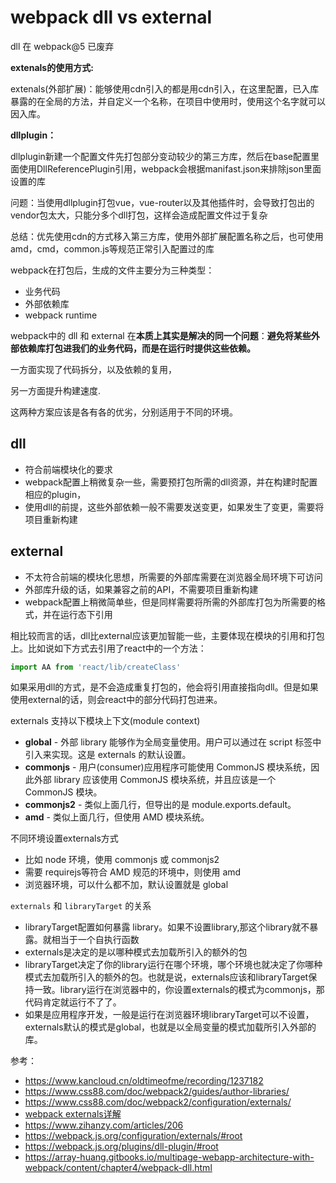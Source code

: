# webpack dll vs external

dll 在 webpack@5 已废弃

**extenals的使用方式:**

extenals(外部扩展)：能够使用cdn引入的都是用cdn引入，在这里配置，已入库暴露的在全局的方法，并自定义一个名称，在项目中使用时，使用这个名字就可以因入库。

**dllplugin：**

dllplugin新建一个配置文件先打包部分变动较少的第三方库，然后在base配置里面使用DllReferencePlugin引用，webpack会根据manifast.json来排除json里面设置的库

问题：当使用dllplugin打包vue，vue-router以及其他插件时，会导致打包出的vendor包太大，只能分多个dll打包，这样会造成配置文件过于复杂

总结：优先使用cdn的方式移入第三方库，使用外部扩展配置名称之后，也可使用amd，cmd，common.js等规范正常引入配置过的库

webpack在打包后，生成的文件主要分为三种类型：

- 业务代码
- 外部依赖库
- webpack runtime

webpack中的 dll 和 external 在**本质上其实是解决的同一个问题**：**避免将某些外部依赖库打包进我们的业务代码，而是在运行时提供这些依赖。**

一方面实现了代码拆分，以及依赖的复用，

另一方面提升构建速度.

这两种方案应该是各有各的优劣，分别适用于不同的环境。

## dll

- 符合前端模块化的要求
- webpack配置上稍微复杂一些，需要预打包所需的dll资源，并在构建时配置相应的plugin，
- 使用dll的前提，这些外部依赖一般不需要发送变更，如果发生了变更，需要将项目重新构建

## external

- 不太符合前端的模块化思想，所需要的外部库需要在浏览器全局环境下可访问
- 外部库升级的话，如果兼容之前的API，不需要项目重新构建
- webpack配置上稍微简单些，但是同样需要将所需的外部库打包为所需要的格式，并在运行态下引用

相比较而言的话，dll比external应该更加智能一些，主要体现在模块的引用和打包上。比如说如下方式去引用了react中的一个方法：

```js
import AA from 'react/lib/createClass'
```

如果采用dll的方式，是不会造成重复打包的，他会将引用直接指向dll。但是如果使用external的话，则会react中的部分代码打包进来。

externals 支持以下模块上下文(module context)

- **global** - 外部 library 能够作为全局变量使用。用户可以通过在 script 标签中引入来实现。这是 externals 的默认设置。
- **commonjs** - 用户(consumer)应用程序可能使用 CommonJS 模块系统，因此外部 library 应该使用 CommonJS 模块系统，并且应该是一个 CommonJS 模块。
- **commonjs2** - 类似上面几行，但导出的是 module.exports.default。
- **amd** - 类似上面几行，但使用 AMD 模块系统。

不同环境设置externals方式

- 比如 node 环境，使用 commonjs 或 commonjs2
- 需要 requirejs等符合 AMD 规范的环境中，则使用 amd
- 浏览器环境，可以什么都不加，默认设置就是 global

`externals` 和 `libraryTarget` 的关系

- libraryTarget配置如何暴露 library。如果不设置library,那这个library就不暴露。就相当于一个自执行函数
- externals是决定的是以哪种模式去加载所引入的额外的包
- libraryTarget决定了你的library运行在哪个环境，哪个环境也就决定了你哪种模式去加载所引入的额外的包。也就是说，externals应该和libraryTarget保持一致。library运行在浏览器中的，你设置externals的模式为commonjs，那代码肯定就运行不了了。
- 如果是应用程序开发，一般是运行在浏览器环境libraryTarget可以不设置，externals默认的模式是global，也就是以全局变量的模式加载所引入外部的库。

参考：

- https://www.kancloud.cn/oldtimeofme/recording/1237182
- https://www.css88.com/doc/webpack2/guides/author-libraries/
- https://www.css88.com/doc/webpack2/configuration/externals/
- [webpack externals详解](https://www.tangshuang.net/3343.html)
- https://www.zihanzy.com/articles/206
- https://webpack.js.org/configuration/externals/#root
- https://webpack.js.org/plugins/dll-plugin/#root
- https://array-huang.gitbooks.io/multipage-webapp-architecture-with-webpack/content/chapter4/webpack-dll.html
